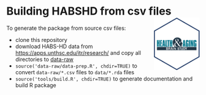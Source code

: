 # Building HABSHD from csv files <a href="https://apps.unthsc.edu/itr/research/"><img src="../man/figures/logo.png" align="right" height="138" /></a>

To generate the package from source csv files:

- clone this repository
- download HABS-HD data from <https://apps.unthsc.edu/itr/research/> and
  copy all directories to [data-raw](data-raw)
- `source('data-raw/data-prep.R', chdir=TRUE)` to convert
  `data-raw/*.csv` files to `data/*.rda` files
- `source('tools/build.R', chdir=TRUE)` to generate documentation and
  build R package
